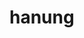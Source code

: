 # hanung
<meta name="amp-script-src" content="sha384-e1bcgUorTgd-N1BZGTrlQWrqixpISg8dtaVVPzWoq1YGwkC3bljlXmP3Kr_C4zpP">
